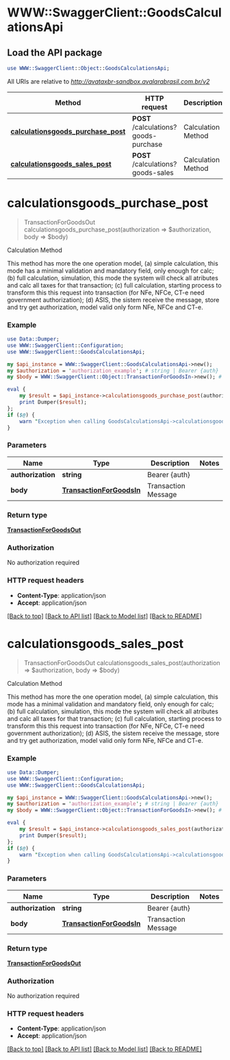 # WWW::SwaggerClient::GoodsCalculationsApi

## Load the API package
```perl
use WWW::SwaggerClient::Object::GoodsCalculationsApi;
```

All URIs are relative to *http://avataxbr-sandbox.avalarabrasil.com.br/v2*

Method | HTTP request | Description
------------- | ------------- | -------------
[**calculationsgoods_purchase_post**](GoodsCalculationsApi.md#calculationsgoods_purchase_post) | **POST** /calculations?goods-purchase | Calculation Method
[**calculationsgoods_sales_post**](GoodsCalculationsApi.md#calculationsgoods_sales_post) | **POST** /calculations?goods-sales | Calculation Method


# **calculationsgoods_purchase_post**
> TransactionForGoodsOut calculationsgoods_purchase_post(authorization => $authorization, body => $body)

Calculation Method

This method has more the one operation model, (a) simple calculation, this mode has a minimal validation and mandatory field, only enough for calc; (b) full calculation, simulation, this mode the system will check all atributes and calc all taxes for that transaction; (c) full calculation, starting process to transform this this request into transaction (for NFe, NFCe, CT-e need government authorization); (d) ASIS, the sistem receive the message, store and try get authorization, model valid only form NFe, NFCe and CT-e. 

### Example 
```perl
use Data::Dumper;
use WWW::SwaggerClient::Configuration;
use WWW::SwaggerClient::GoodsCalculationsApi;

my $api_instance = WWW::SwaggerClient::GoodsCalculationsApi->new();
my $authorization = 'authorization_example'; # string | Bearer {auth}
my $body = WWW::SwaggerClient::Object::TransactionForGoodsIn->new(); # TransactionForGoodsIn | Transaction Message

eval { 
    my $result = $api_instance->calculationsgoods_purchase_post(authorization => $authorization, body => $body);
    print Dumper($result);
};
if ($@) {
    warn "Exception when calling GoodsCalculationsApi->calculationsgoods_purchase_post: $@\n";
}
```

### Parameters

Name | Type | Description  | Notes
------------- | ------------- | ------------- | -------------
 **authorization** | **string**| Bearer {auth} | 
 **body** | [**TransactionForGoodsIn**](TransactionForGoodsIn.md)| Transaction Message | 

### Return type

[**TransactionForGoodsOut**](TransactionForGoodsOut.md)

### Authorization

No authorization required

### HTTP request headers

 - **Content-Type**: application/json
 - **Accept**: application/json

[[Back to top]](#) [[Back to API list]](../README.md#documentation-for-api-endpoints) [[Back to Model list]](../README.md#documentation-for-models) [[Back to README]](../README.md)

# **calculationsgoods_sales_post**
> TransactionForGoodsOut calculationsgoods_sales_post(authorization => $authorization, body => $body)

Calculation Method

This method has more the one operation model, (a) simple calculation, this mode has a minimal validation and mandatory field, only enough for calc; (b) full calculation, simulation, this mode the system will check all atributes and calc all taxes for that transaction; (c) full calculation, starting process to transform this this request into transaction (for NFe, NFCe, CT-e need government authorization); (d) ASIS, the sistem receive the message, store and try get authorization, model valid only form NFe, NFCe and CT-e. 

### Example 
```perl
use Data::Dumper;
use WWW::SwaggerClient::Configuration;
use WWW::SwaggerClient::GoodsCalculationsApi;

my $api_instance = WWW::SwaggerClient::GoodsCalculationsApi->new();
my $authorization = 'authorization_example'; # string | Bearer {auth}
my $body = WWW::SwaggerClient::Object::TransactionForGoodsIn->new(); # TransactionForGoodsIn | Transaction Message

eval { 
    my $result = $api_instance->calculationsgoods_sales_post(authorization => $authorization, body => $body);
    print Dumper($result);
};
if ($@) {
    warn "Exception when calling GoodsCalculationsApi->calculationsgoods_sales_post: $@\n";
}
```

### Parameters

Name | Type | Description  | Notes
------------- | ------------- | ------------- | -------------
 **authorization** | **string**| Bearer {auth} | 
 **body** | [**TransactionForGoodsIn**](TransactionForGoodsIn.md)| Transaction Message | 

### Return type

[**TransactionForGoodsOut**](TransactionForGoodsOut.md)

### Authorization

No authorization required

### HTTP request headers

 - **Content-Type**: application/json
 - **Accept**: application/json

[[Back to top]](#) [[Back to API list]](../README.md#documentation-for-api-endpoints) [[Back to Model list]](../README.md#documentation-for-models) [[Back to README]](../README.md)

